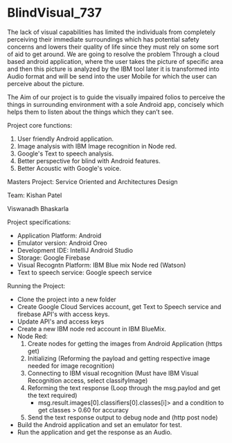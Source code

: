 # BlindVisual_737

The lack of visual capabilities has limited the individuals from completely perceiving their immediate surroundings which has potential safety concerns and lowers their quality of life since they must rely on some sort of aid to get around. We are going to resolve the problem Through a cloud based android application, where the user takes the picture of specific area and then this picture is analyzed by the IBM tool later it is transformed into Audio format and will be send into the user Mobile for which the user can perceive about the picture.

<!---------------------------------------------------------------------->

The Aim of our project is to guide the visually impaired folios to perceive the things in surrounding environment with a sole Android app, concisely which helps them to listen about the things which they can’t see. 

<!---------------------------------------------------------------------->

Project core functions:

1. User friendly Android application.
2. Image analysis with IBM Image recognition in Node red. 
3. Google's Text to speech analysis. 
4. Better perspective for blind with Android features.
5. Better Acoustic with Google's voice.

Masters Project:
Service Oriented and Architectures Design

Team:
Kishan Patel
<!----------------->
Viswanadh Bhaskarla

Project specifications:
  - Application Platform:     Android
  - Emulator version:         Android Oreo
  - Development IDE:          IntelliJ Android Studio
  - Storage:                  Google Firebase
  - Visual Recogntn Platform: IBM Blue mix Node red (Watson)
  - Text to speech service:   Google speech service
  
Running the Project:
  - Clone the project into a new folder
  - Create Google Cloud Services account, get Text to Speech service and firebase API's with access keys.
  - Update API's and access keys
  - Create a new IBM node red account in IBM BlueMix. 
  - Node Red: 
    1. Create nodes for getting the images from Android Application (https get)
    2. Initializing (Reforming the payload and getting respective image needed for image recognition)
    3. Connecting to IBM visual recognition (Must have IBM Visual Recognition access, select classifyImage)
    4. Reforming the text response (Loop through the msg.paylod and get the text required)
       - msg.result.images[0].classifiers[0].classes[i]> and a condition to get classes > 0.60 for accuracy
    5. Send the text response output to debug node and (http post node)
  - Build the Android application and set an emulator for test.
  - Run the application and get the response as an Audio.
  

